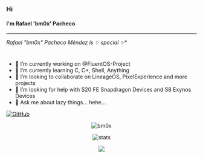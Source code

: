 ### Hi 
#### I'm Rafael 'bm0x' Pacheco
---
**Rafael "bm0x" Pacheco Méndez* is ✨ _special_ ✨**

#
- 🔭 I’m currently working on @FluentOS-Project
- 🌱 I’m currently learning C, C+, Shell, Anything
- 👯 I’m looking to collaborate on LineageOS, PixelExperience and more projects
- 🤔 I’m looking for help with S20 FE Snapdragon Devices and S8 Exynos Devices
- 💬 Ask me about lazy things... hehe...

[![GitHub](https://img.shields.io/badge/dynamic/json?logo=github&label=GitHub+Followers&labelColor=282c34&color=181717&query=%24.data.totalSubs&url=https%3A%2F%2Fapi.spencerwoo.com%2Fsubstats%2F%3Fsource%3Dgithub%26queryKey%3Dbm0x&longCache=true)](https://github.com/bm0x)
<p align="center"> <img src="https://komarev.com/ghpvc/?username=sparxfusion&style=flat-square" alt="bm0x" /> </p>
<p align="center"> <img src="https://github-readme-stats.vercel.app/api?username=bm0x&bg_color=30,e96443,904e95&title_color=fff&text_color=fff" alt="stats"/><br></p>
<p align="center"> <img src="https://github-readme-streak-stats.herokuapp.com/?user=bm0x&theme=dark"/></p>
